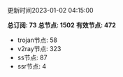更新时间2023-01-02 04:15:00

**总订阅: 73**
**总节点: 1502**
**有效节点: 472**
- trojan节点: 58
- v2ray节点: 323
- ss节点: 87
- ssr节点: 4
